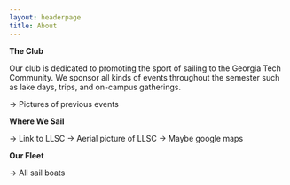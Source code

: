 ```yaml
---
layout: headerpage
title: About
---
```


**The Club**

Our club is dedicated to promoting the sport of sailing to the Georgia Tech Community. We sponsor all kinds of events throughout the semester such as lake days, trips, and on-campus gatherings.


-> Pictures of previous events


**Where We Sail**

-> Link to LLSC
-> Aerial picture of LLSC
-> Maybe google maps


**Our Fleet**

-> All sail boats
